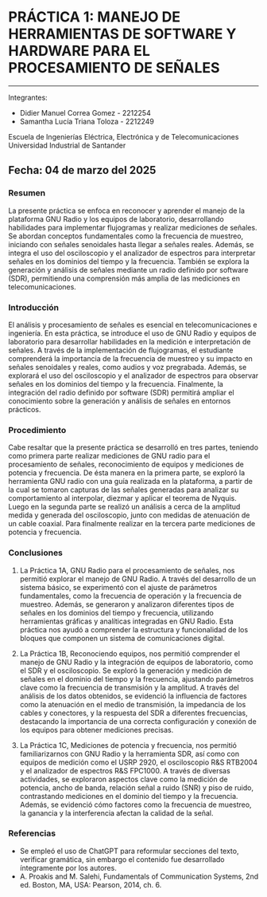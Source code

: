 # PRÁCTICA 1: MANEJO DE HERRAMIENTAS DE SOFTWARE Y HARDWARE PARA EL PROCESAMIENTO DE SEÑALES

---
Integrantes: 
- Didier Manuel Correa Gomez - 2212254
- Samantha Lucía Triana Toloza - 2212249

Escuela de Ingenierías Eléctrica, Electrónica y de Telecomunicaciones
Universidad Industrial de Santander

Fecha: 04 de marzo del 2025
---

### Resumen
La presente práctica se enfoca en reconocer y aprender el manejo de la plataforma GNU Radio y los equipos de laboratorio, desarrollando habilidades para implementar flujogramas y realizar mediciones de señales. Se abordan conceptos fundamentales como la frecuencia de muestreo, iniciando con señales senoidales hasta llegar a señales reales.
Además, se integra el uso del osciloscopio y el analizador de espectros para interpretar señales en los dominios del tiempo y la frecuencia. También se explora la generación y análisis de señales mediante un radio definido por software (SDR), permitiendo una comprensión más amplia de las mediciones en telecomunicaciones.

### Introducción
El análisis y procesamiento de señales es esencial en telecomunicaciones e ingeniería. En esta práctica, se introduce el uso de GNU Radio y equipos de laboratorio para desarrollar habilidades en la medición e interpretación de señales. A través de la implementación de flujogramas, el estudiante comprenderá la importancia de la frecuencia de muestreo y su impacto en señales senoidales y reales, como audios y voz pregrabada. Además, se explorará el uso del osciloscopio y el analizador de espectros para observar señales en los dominios del tiempo y la frecuencia. Finalmente, la integración del radio definido por software (SDR) permitirá ampliar el conocimiento sobre la generación y análisis de señales en entornos prácticos.

### Procedimiento
Cabe resaltar que la presente práctica se desarrolló en tres partes, teniendo como primera parte realizar mediciones de GNU radio para el procesamiento de señales, reconocimiento de equipos y mediciones de potencia y frecuencia.
De ésta manera en la primera parte, se exploró la herramienta GNU radio con una guía realizada en la plataforma, a partir de la cual se tomaron capturas de las señales generadas para analizar su comportamiento al interpolar, diezmar y aplicar el teorema de Nyquis. Luego en la segunda parte se realizó un análisis a cerca de la amplitud medida y generada del osciloscopio, junto con medidas de atenuación de un cable coaxial. Para finalmente realizar en la tercera parte mediciones de potencia y frecuencia.


### Conclusiones
1.	La Práctica 1A, GNU Radio para el procesamiento de señales, nos permitió explorar el manejo de GNU Radio. A través del desarrollo de un sistema básico, se experimentó con el ajuste de parámetros fundamentales, como la frecuencia de operación y la frecuencia de muestreo. Además, se generaron y analizaron diferentes tipos de señales en los dominios del tiempo y frecuencia, utilizando herramientas gráficas y analíticas integradas en GNU Radio. Esta práctica nos ayudó a comprender la estructura y funcionalidad de los bloques que componen un sistema de comunicaciones digital.
   
2.	La Práctica 1B, Reconociendo equipos, nos permitió comprender el manejo de GNU Radio y la integración de equipos de laboratorio, como el SDR y el osciloscopio. Se exploró la generación y medición de señales en el dominio del tiempo y la frecuencia, ajustando parámetros clave como la frecuencia de transmisión y la amplitud. A través del análisis de los datos obtenidos, se evidenció la influencia de factores como la atenuación en el medio de transmisión, la impedancia de los cables y conectores, y la respuesta del SDR a diferentes frecuencias, destacando la importancia de una correcta configuración y conexión de los equipos para obtener mediciones precisas.
   
3.	La Práctica 1C, Mediciones de potencia y frecuencia, nos permitió familiarizarnos con GNU Radio y la herramienta SDR, así como con equipos de medición como el USRP 2920, el osciloscopio R&S RTB2004 y el analizador de espectros R&S FPC1000. A través de diversas actividades, se exploraron aspectos clave como la medición de potencia, ancho de banda, relación señal a ruido (SNR) y piso de ruido, contrastando mediciones en el dominio del tiempo y la frecuencia. Además, se evidenció cómo factores como la frecuencia de muestreo, la ganancia y la interferencia afectan la calidad de la señal.



### Referencias
- Se empleó el uso de ChatGPT para reformular secciones del texto, verificar gramática, sin embargo el contenido fue desarrollado íntegramente por los autores.
- A. Proakis and M. Salehi, Fundamentals of Communication Systems, 2nd ed. Boston, MA, USA: Pearson, 2014, ch. 6.
